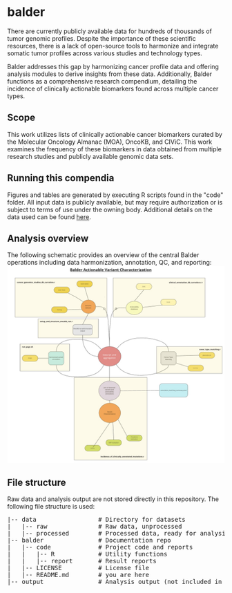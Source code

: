 # balder
There are currently publicly available data for hundreds of thousands of tumor genomic profiles. Despite the importance of these scientific resources, there is a lack of open-source tools to harmonize and integrate somatic tumor profiles across various studies and technology types.

Balder addresses this gap by harmonizing cancer profile data and offering analysis modules to derive insights from these data. Additionally, Balder functions as a comprehensive research compendium, detailing the incidence of clinically actionable biomarkers found across multiple cancer types.

## Scope 
This work utilizes lists of clinically actionable cancer biomarkers curated by the Molecular Oncology Almanac (MOA), OncoKB, and CIViC. This work examines the frequency of these biomarkers in data obtained from multiple research studies and publicly available genomic data sets.

## Running this compendia 
Figures and tables are generated by executing R scripts found in the "code" folder. All input data is publicly available, but may require authorization or is subject to terms of use under the owning body. Additional details on the data used can be found
[here](code/reports/balder_raw_data_sources.pdf).

## Analysis overview 
The following schematic provides an overview of the central Balder operations including data harmonization, annotation, QC, and reporting:
<img src="code/reports/Balder_workflow.jpg">


## File structure
Raw data and analysis output are not stored directly in this repository. The following file structure is used: 

<pre>
|-- data                 # Directory for datasets
|   |-- raw              # Raw data, unprocessed
|   |-- processed        # Processed data, ready for analysis
|-- balder               # Documentation repo
|   |-- code             # Project code and reports
|   |   |-- R            # Utility functions
|   |   |-- report       # Result reports
|   |-- LICENSE          # License file
|   |-- README.md        # you are here
|-- output               # Analysis output (not included in git repo)
<pre>


